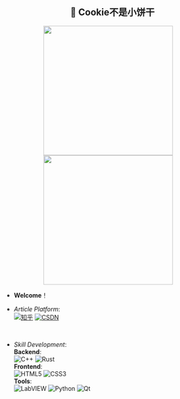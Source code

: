 <h2 align="center">🍪 Cookie不是小饼干 </h2>

<p align="center">
  <img src="https://github-readme-stats.vercel.app/api?username=yangrudan&show_icons=true&theme=dracula&border_radius=45" width="300" style="margin-right: 20px;">
  <img src="https://github-readme-stats.vercel.app/api/top-langs/?username=yangrudan&border_radius=45&theme=dracula&layout=compact" width="300"  style="margin-right: 20px;>
</p>

<br />

<hr style="border: 1px solid #333; margin: 2rem 0;">

<br />

- **Welcome**！  

- *Article Platform*:  
  [![知乎](https://img.shields.io/badge/知乎-新战鲸-red?style=flat-square&logo=zhihu&logoColor=white)](https://www.zhihu.com/people/da-yu-hai-tang-15-70)
  [![CSDN](https://img.shields.io/badge/CSDN-天空是什么颜色-blue?style=flat-square&logo=csdn&logoColor=white)](https://blog.csdn.net/weixin_41808500)

<br />

- *Skill Development*:  
  **Backend**:  
  ![C++](https://img.shields.io/badge/C++-00599C?style=flat-square&logo=cplusplus&logoColor=white) 
  ![Rust](https://img.shields.io/badge/Rust-DE5C43?style=flat-square&logo=rust&logoColor=white)  
  **Frontend**:  
  ![HTML5](https://img.shields.io/badge/HTML5-E34F26?style=flat-square&logo=html5&logoColor=white)
  ![CSS3](https://img.shields.io/badge/CSS3-1572B6?style=flat-square&logo=css3&logoColor=white)  
  **Tools**:  
  ![LabVIEW](https://img.shields.io/badge/LabVIEW-0072C6?style=flat-square&logo=labview&logoColor=white) 
  ![Python](https://img.shields.io/badge/Python-3776AB?style=flat-square&logo=python&logoColor=white) 
  ![Qt](https://img.shields.io/badge/Qt-4B4B4B?style=flat-square&logo=qt&logoColor=white)
